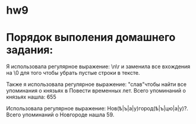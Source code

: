 # hw9
# Порядок выполения домашнего задания:

Я использовала регулярное выражение: \n\r и заменила все вхождения на \0 для того чтобы убрать пустые строки в тексте.

Также я использовала регулярное выражение: "слав"чтобы найти все упоминания о князьях в Повести временных лет. Всего упоминаний о князьях нашла: 655

Использовала регулярное выражение: Нов(ѣ|ъ|а|у)город(ѣ|ъ|цю|а|у)?. Всего упоминаний о Новгороде нашла 59.
